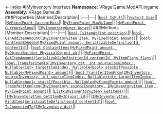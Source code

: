 ← [Index](index.md)
#IMyInventory Interface
**Namespace:** VRage.Game.ModAPI.Ingame  
**Assembly:** VRage.Game.dll  
###Properties
|Member|Description|
|---|---|
|[`bool IsFull`](VRage.Game.ModAPI.Ingame.IsFull.md)||
|[`Vector3 Size`](VRage.Game.ModAPI.Ingame.Size.md)||
|[`MyFixedPoint CurrentMass`](VRage.Game.ModAPI.Ingame.CurrentMass.md)||
|[`MyFixedPoint MaxVolume`](VRage.Game.ModAPI.Ingame.MaxVolume.md)||
|[`MyFixedPoint CurrentVolume`](VRage.Game.ModAPI.Ingame.CurrentVolume.md)||
|[`IMyInventoryOwner Owner`](VRage.Game.ModAPI.Ingame.Owner.md)||
###Methods
|Member|Description|
|---|---|
|[`bool IsItemAt(int position)`](VRage.Game.ModAPI.Ingame.IsItemAt.md)||
|[`bool CanAddItemAmount(IMyInventoryItem item, MyFixedPoint amount)`](VRage.Game.ModAPI.Ingame.CanAddItemAmount.md)||
|[`bool CanItemsBeAdded(MyFixedPoint amount, SerializableDefinitionId contentId)`](VRage.Game.ModAPI.Ingame.CanItemsBeAdded.md)||
|[`bool ContainItems(MyFixedPoint amount, MyObjectBuilder_PhysicalObject ob)`](VRage.Game.ModAPI.Ingame.ContainItems.md)||
|[`MyFixedPoint GetItemAmount(SerializableDefinitionId contentId, MyItemFlags flags)`](VRage.Game.ModAPI.Ingame.GetItemAmount.md)||
|[`bool TransferItemTo(IMyInventory dst, int sourceItemIndex, Nullable<int> targetItemIndex, Nullable<bool> stackIfPossible, Nullable<MyFixedPoint> amount)`](VRage.Game.ModAPI.Ingame.TransferItemTo.md)||
|[`bool TransferItemFrom(IMyInventory sourceInventory, int sourceItemIndex, Nullable<int> targetItemIndex, Nullable<bool> stackIfPossible, Nullable<MyFixedPoint> amount)`](VRage.Game.ModAPI.Ingame.TransferItemFrom.md)||
|[`bool TransferItemFrom(IMyInventory sourceInventory, IMyInventoryItem item, MyFixedPoint amount)`](VRage.Game.ModAPI.Ingame.TransferItemFrom.md)||
|[`List<IMyInventoryItem> GetItems()`](VRage.Game.ModAPI.Ingame.GetItems.md)||
|[`IMyInventoryItem GetItemByID(uint id)`](VRage.Game.ModAPI.Ingame.GetItemByID.md)||
|[`IMyInventoryItem FindItem(SerializableDefinitionId contentId)`](VRage.Game.ModAPI.Ingame.FindItem.md)||
|[`bool IsConnectedTo(IMyInventory dst)`](VRage.Game.ModAPI.Ingame.IsConnectedTo.md)||
